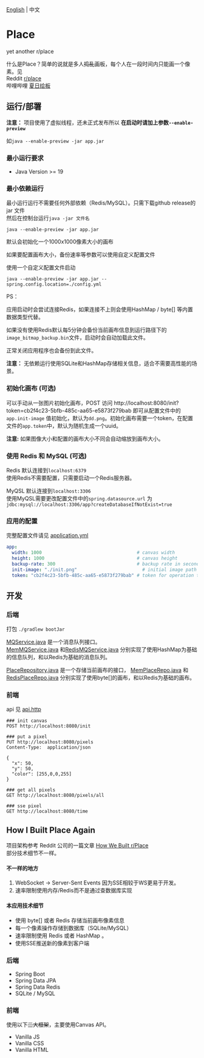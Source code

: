 [English](README.md) | 中文

# Place

yet another r/place

什么是Place？简单的说就是多人~~捣乱~~画板，每个人在一段时间内只能画一个像素。见  
Reddit [r/place](https://reddit.com/r/place)  
哔哩哔哩 [夏日绘板](https://live.bilibili.com/pages/1702/pixel-drawing)

## 运行/部署

**注意：** 项目使用了虚拟线程，还未正式发布所以 **在启动时请加上参数`--enable-preview`**

如`java --enable-preview -jar app.jar`

### 最小运行要求

- Java Version >= 19

### 最小依赖运行

最小运行运行不需要任何外部依赖（Redis/MySQL）。只需下载github release的 jar 文件  
然后在控制台运行`java -jar 文件名`

```shell
java --enable-preview -jar app.jar
```

默认会初始化一个1000x1000像素大小的画布

如果要配置画布大小，备份速率等参数可以使用自定义配置文件

使用一个自定义配置文件启动

```shell
java --enable-preview -jar app.jar --spring.config.location=./config.yml
```

PS：

应用启动时会尝试连接Redis，如果连接不上则会使用HashMap / byte[] 等内置数据类型代替。

如果没有使用Redis默认每5分钟会备份当前画布信息到运行路径下的`image_bitmap_backup.bin`文件，启动时会自动加载此文件。

正常关闭应用程序也会备份到此文件。

**注意：** 无依赖运行使用SQLite和HashMap存储相关信息，适合不需要高性能的场景。

### 初始化画布 (可选)

可以手动从一张图片初始化画布，POST 访问 http://localhost:8080/init?token=cb2f4c23-5bfb-485c-aa65-e5873f279bab 即可从配置文件中的`app.init-image`
值初始化，默认为`dd.png`。初始化画布需要一个token，在配置文件的`app.token`中，默认为随机生成一个uuid。

**注意:** 如果图像大小和配置的画布大小不同会自动缩放到画布大小。

### 使用 Redis 和 MySQL (可选)

Redis 默认连接到`localhost:6379`  
使用Redis不需要配置，只需要启动一个Redis服务器。

MyQSL 默认连接到`localhost:3306`  
使用MyQSL需要更改配置文件中的`spring.datasource.url` 为 `jdbc:mysql://localhost:3306/app?createDatabaseIfNotExist=true`

### 应用的配置

完整配置文件请见 [application.yml](src%2Fmain%2Fresources%2Fapplication.yml)

```yaml
app:
  width: 1000                                   # canvas width
  height: 1000                                  # canvas height
  backup-rate: 300                              # backup rate in seconds
  init-image: "./init.png"                        # initial image path
  token: "cb2f4c23-5bfb-485c-aa65-e5873f279bab" # token for operation that requires authentication

```

## 开发

### 后端

打包 `./gradlew bootJar`

[MQService.java](src%2Fmain%2Fjava%2Fcom%2Foldshensheep%2Fplace%2Fservice%2FMQService.java) 是一个消息队列接口。  
[MemMQService.java](src%2Fmain%2Fjava%2Fcom%2Foldshensheep%2Fplace%2Fservice%2Fimpl%2FMemMQService.java)
和[RedisMQService.java](src%2Fmain%2Fjava%2Fcom%2Foldshensheep%2Fplace%2Fservice%2Fimpl%2FRedisMQService.java)
分别实现了使用HashMap为基础的信息队列，和以Redis为基础的消息队列。

[PlaceRepository.java](src%2Fmain%2Fjava%2Fcom%2Foldshensheep%2Fplace%2Frepo%2FPlaceRepository.java) 是一个存储当前画布的接口，
[MemPlaceRepo.java](src%2Fmain%2Fjava%2Fcom%2Foldshensheep%2Fplace%2Frepo%2Fimpl%2FMemPlaceRepo.java)
和[RedisPlaceRepo.java](src%2Fmain%2Fjava%2Fcom%2Foldshensheep%2Fplace%2Frepo%2Fimpl%2FRedisPlaceRepo.java)
分别实现了使用byte[]的画布，和以Redis为基础的画布。

### 前端

api 见 [api.http](api.http)

```http request
### init canvas
POST http://localhost:8080/init

### put a pixel
PUT http://localhost:8080/pixels
Content-Type:  application/json

{
  "x": 50,
  "y": 50,
  "color": [255,0,0,255]
}

### get all pixels
GET http://localhost:8080/pixels/all

### sse pixel
GET http://localhost:8080/time

```

## How I Built Place Again

项目架构参考 Reddit 公司的一篇文章 [How We Built r/Place](https://www.redditinc.com/blog/how-we-built-rplace/)  
部分技术细节不一样。

#### 不一样的地方

1. WebSocket -> Server-Sent Events 因为SSE相较于WS更易于开发。
2. 速率限制使用内存/Redis而不是通过查数据库实现

#### 本应用技术细节

- 使用 byte[] 或者 Redis 存储当前画布像素信息
- 每一个像素操作存储到数据库（SQLite/MySQL）
- 速率限制使用 Redis 或者 HashMap 。
- 使用SSE推送新的像素到客户端

### 后端

- Spring Boot
- Spring Data JPA
- Spring Data Redis
- SQLite / MySQL

### 前端

使用以下~~三大框架~~，主要使用Canvas API。

- Vanilla JS
- Vanilla CSS
- Vanilla HTML

